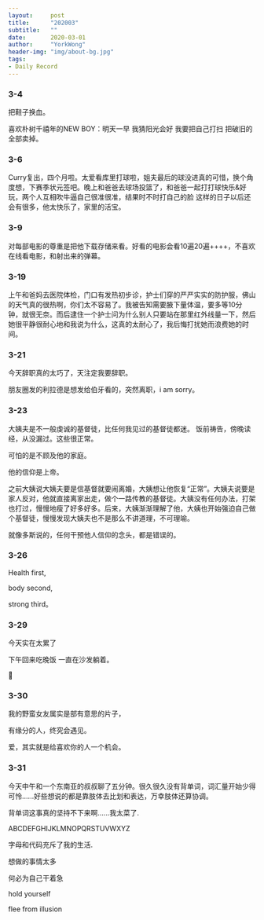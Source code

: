 ```yaml
---
layout:     post
title:      "202003"
subtitle:   ""
date:       2020-03-01
author:     "YorkWong"
header-img: "img/about-bg.jpg"
tags:
- Daily Record
---
```

### 3-4

把鞋子换血。

喜欢朴树千禧年的NEW BOY：明天一早 我猜阳光会好 我要把自己打扫 把破旧的全部卖掉。





### 3-6

Curry复出，四个月啦。太爱看库里打球啦，姐夫最后的球没进真的可惜，换个角度想，下赛季状元签吧。晚上和爸爸去球场投篮了，和爸爸一起打打球快乐&好玩，两个人互相吹牛逼自己很准很准，结果时不时打自己的脸  这样的日子以后还会有很多，他太快乐了，家里的活宝。



### 3-9

对每部电影的尊重是把他下载存储来看。好看的电影会看10遍20遍++++，不喜欢在线看电影，和射出来的弹幕。





### 3-19

上午和爸妈去医院体检，门口有发热初步诊，护士们穿的严严实实的防护服，佛山的天气真的很热啊，你们太不容易了。我被告知需要腋下量体温，要多等10分钟，就很无奈。而后逮住一个护士问为什么别人只要站在那里红外线量一下，然后她很平静很耐心地和我说为什么，这真的太耐心了，我后悔打扰她而浪费她的时间。

### 3-21

今天辞职真的太巧了，天注定我要辞职。

朋友圈发的利拉德是想发给伯牙看的，突然离职，i am sorry。





### 3-23

大姨夫是不一般虔诚的基督徒，比任何我见过的基督徒都迷。
饭前祷告，傍晚读经，从没漏过。这些很正常。

可怕的是不顾及他的家庭。

他的信仰是上帝。

之前大姨说大姨夫要是信基督就要闹离婚，大姨想让他恢复“正常”。大姨夫说要是家人反对，他就直接离家出走，做个一路传教的基督徒。大姨没有任何办法，打架也打过，慢慢地瘦了好多好多。后来，大姨渐渐理解了他，大姨也开始强迫自己做个基督徒，慢慢发现大姨夫也不是那么不讲道理，不可理喻。

就像多斯说的，任何干预他人信仰的念头，都是错误的。




### 3-26

Health first,

body second,

strong third。


### 3-29

今天实在太累了

下午回来吃晚饭 一直在沙发躺着。

🌼





### 3-30

我的野蛮女友属实是部有意思的片子，

有缘分的人，终究会遇见。

爱，其实就是给喜欢你的人一个机会。



### 3-31

今天中午和一个东南亚的叔叔聊了五分钟。很久很久没有背单词，词汇量开始少得可怜......好些想说的都是靠肢体去比划和表达，万幸肢体还算协调。

背单词这事真的坚持不下来啊......我太菜了.



ABCDEFGHIJKLMNOPQRSTUVWXYZ

字母和代码充斥了我的生活.

想做的事情太多

何必为自己干着急

hold yourself

flee from illusion

